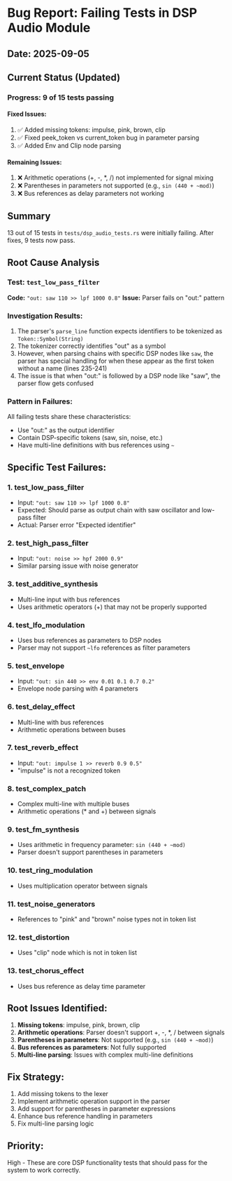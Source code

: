 # Bug Report: Failing Tests in DSP Audio Module

## Date: 2025-09-05

## Current Status (Updated)

### Progress: 9 of 15 tests passing

#### Fixed Issues:
1. ✅ Added missing tokens: impulse, pink, brown, clip  
2. ✅ Fixed peek_token vs current_token bug in parameter parsing
3. ✅ Added Env and Clip node parsing

#### Remaining Issues:
1. ❌ Arithmetic operations (+, -, *, /) not implemented for signal mixing
2. ❌ Parentheses in parameters not supported (e.g., `sin (440 + ~mod)`)
3. ❌ Bus references as delay parameters not working

## Summary
13 out of 15 tests in `tests/dsp_audio_tests.rs` were initially failing. After fixes, 9 tests now pass.

## Root Cause Analysis

### Test: `test_low_pass_filter`
**Code:** `"out: saw 110 >> lpf 1000 0.8"`
**Issue:** Parser fails on "out:" pattern

### Investigation Results:
1. The parser's `parse_line` function expects identifiers to be tokenized as `Token::Symbol(String)`
2. The tokenizer correctly identifies "out" as a symbol
3. However, when parsing chains with specific DSP nodes like `saw`, the parser has special handling for when these appear as the first token without a name (lines 235-241)
4. The issue is that when "out:" is followed by a DSP node like "saw", the parser flow gets confused

### Pattern in Failures:
All failing tests share these characteristics:
- Use "out:" as the output identifier 
- Contain DSP-specific tokens (saw, sin, noise, etc.)
- Have multi-line definitions with bus references using `~`

## Specific Test Failures:

### 1. test_low_pass_filter
- Input: `"out: saw 110 >> lpf 1000 0.8"`
- Expected: Should parse as output chain with saw oscillator and low-pass filter
- Actual: Parser error "Expected identifier"

### 2. test_high_pass_filter  
- Input: `"out: noise >> hpf 2000 0.9"`
- Similar parsing issue with noise generator

### 3. test_additive_synthesis
- Multi-line input with bus references
- Uses arithmetic operators (+) that may not be properly supported

### 4. test_lfo_modulation
- Uses bus references as parameters to DSP nodes
- Parser may not support `~lfo` references as filter parameters

### 5. test_envelope
- Input: `"out: sin 440 >> env 0.01 0.1 0.7 0.2"`
- Envelope node parsing with 4 parameters

### 6. test_delay_effect
- Multi-line with bus references
- Arithmetic operations between buses

### 7. test_reverb_effect
- Input: `"out: impulse 1 >> reverb 0.9 0.5"`
- "impulse" is not a recognized token

### 8. test_complex_patch
- Complex multi-line with multiple buses
- Arithmetic operations (* and +) between signals

### 9. test_fm_synthesis
- Uses arithmetic in frequency parameter: `sin (440 + ~mod)`
- Parser doesn't support parentheses in parameters

### 10. test_ring_modulation
- Uses multiplication operator between signals

### 11. test_noise_generators
- References to "pink" and "brown" noise types not in token list

### 12. test_distortion
- Uses "clip" node which is not in token list

### 13. test_chorus_effect
- Uses bus reference as delay time parameter

## Root Issues Identified:

1. **Missing tokens**: impulse, pink, brown, clip
2. **Arithmetic operations**: Parser doesn't support +, -, *, / between signals
3. **Parentheses in parameters**: Not supported (e.g., `sin (440 + ~mod)`)
4. **Bus references as parameters**: Not fully supported
5. **Multi-line parsing**: Issues with complex multi-line definitions

## Fix Strategy:

1. Add missing tokens to the lexer
2. Implement arithmetic operation support in the parser
3. Add support for parentheses in parameter expressions
4. Enhance bus reference handling in parameters
5. Fix multi-line parsing logic

## Priority:
High - These are core DSP functionality tests that should pass for the system to work correctly.